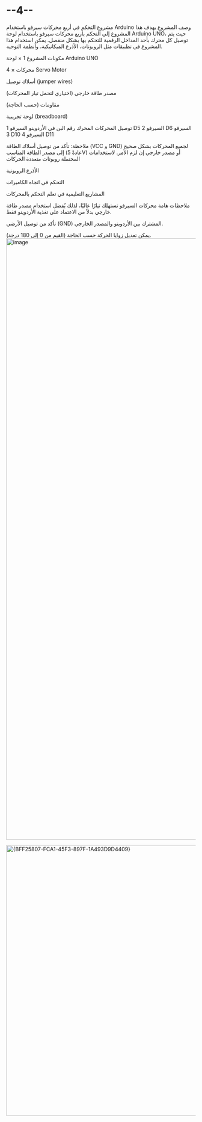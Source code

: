# --4--

مشروع التحكم في أربع محركات سيرفو باستخدام Arduino
وصف المشروع
يهدف هذا المشروع إلى التحكم بأربع محركات سيرفو باستخدام لوحة Arduino UNO، حيث يتم توصيل كل محرك بأحد المداخل الرقمية للتحكم بها بشكل منفصل. يمكن استخدام هذا المشروع في تطبيقات مثل الروبوتات، الأذرع الميكانيكية، وأنظمة التوجيه.

مكونات المشروع
1 × لوحة Arduino UNO

4 × محركات Servo Motor

أسلاك توصيل (jumper wires)

مصدر طاقة خارجي (اختياري لتحمل تيار المحركات)

مقاومات (حسب الحاجة)

لوحة تجريبية (breadboard)

توصيل المحركات
المحرك	رقم البن في الأردوينو
السيرفو 1	D5
السيرفو 2	D6
السيرفو 3	D10
السيرفو 4	D11

ملاحظة: تأكد من توصيل أسلاك الطاقة (VCC و GND) لجميع المحركات بشكل صحيح إلى مصدر الطاقة المناسب (عادةً 5V) أو مصدر خارجي إن لزم الأمر.
لاستخدامات المحتملة
روبوتات متعددة الحركات

الأذرع الروبوتية

التحكم في اتجاه الكاميرات

المشاريع التعليمية في تعلم التحكم بالمحركات

ملاحظات هامة
محركات السيرفو تستهلك تيارًا عاليًا، لذلك يُفضل استخدام مصدر طاقة خارجي بدلاً من الاعتماد على تغذية الأردوينو فقط.

تأكد من توصيل الأرضي (GND) المشترك بين الأردوينو والمصدر الخارجي.

يمكن تعديل زوايا الحركة حسب الحاجة (القيم من 0 إلى 180 درجة).
<img width="900" height="1600" alt="image" src="https://github.com/user-attachments/assets/0a6190df-61a5-4b18-aa97-cfa77df8754e" />

<img width="1366" height="720" alt="{BFF25807-FCA1-45F3-897F-1A493D9D4409}" src="https://github.com/user-attachments/assets/1fed0be1-7e4c-4456-9621-a1de4b57f25e" />
